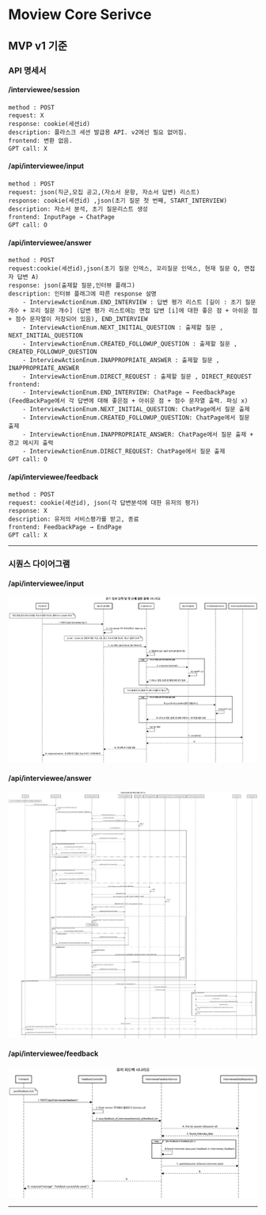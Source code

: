 # Moview Core Serivce

## MVP v1 기준

### API 명세서

#### /interviewee/session

```
method : POST
request: X
response: cookie(세션id)
description: 플라스크 세션 발급용 API. v2에선 필요 없어짐.
frontend: 변환 없음.
GPT call: X
```

#### /api/interviewee/input

```
method : POST
request: json(직군,모집 공고,(자소서 문항, 자소서 답변) 리스트)
response: cookie(세션id) ,json(초기 질문 첫 번째, START_INTERVIEW)
description: 자소서 분석, 초기 질문리스트 생성
frontend: InputPage → ChatPage
GPT call: O
```

#### /api/interviewee/answer

```
method : POST
request:cookie(세션id),json(초기 질문 인덱스, 꼬리질문 인덱스, 현재 질문 Q, 면접자 답변 A)
response: json(출제할 질문,인터뷰 플래그) 
description: 인터뷰 플래그에 따른 response 설명
    - InterviewActionEnum.END_INTERVIEW : 답변 평가 리스트 [길이 : 초기 질문 개수 + 꼬리 질문 개수] (답변 평가 리스트에는 면접 답변 [i]에 대한 좋은 점 + 아쉬운 점 + 점수 문자열이 저장되어 있음), END_INTERVIEW
    - InterviewActionEnum.NEXT_INITIAL_QUESTION : 출제할 질문 , NEXT_INITIAL_QUESTION
    - InterviewActionEnum.CREATED_FOLLOWUP_QUESTION : 출제할 질문 ,  CREATED_FOLLOWUP_QUESTION
    - InterviewActionEnum.INAPPROPRIATE_ANSWER : 출제할 질문 , INAPPROPRIATE_ANSWER
    - InterviewActionEnum.DIRECT_REQUEST : 출제할 질문 , DIRECT_REQUEST
frontend:
    - InterviewActionEnum.END_INTERVIEW: ChatPage → FeedbackPage (FeedBackPage에서 각 답변에 대해 좋은점 + 아쉬운 점 + 점수 문자열 출력. 파싱 x)
    - InterviewActionEnum.NEXT_INITIAL_QUESTION: ChatPage에서 질문 출제
    - InterviewActionEnum.CREATED_FOLLOWUP_QUESTION: ChatPage에서 질문 출제
    - InterviewActionEnum.INAPPROPRIATE_ANSWER: ChatPage에서 질문 출제 + 경고 메시지 출력
    - InterviewActionEnum.DIRECT_REQUEST: ChatPage에서 질문 출제
GPT call: O
```

#### /api/interviewee/feedback

```
method : POST
request: cookie(세션id), json(각 답변분석에 대한 유저의 평가)
response: X
description: 유저의 서비스평가를 받고, 종료
frontend: FeedbackPage → EndPage 
GPT call: X
```

***

### 시퀀스 다이어그램

#### /api/interviewee/input

![interviewee_input](resources/interviewee_input.png)

#### /api/interviewee/answer

![interviewee_answer](resources/interviewee_answer.png)

#### /api/interviewee/feedback

![interviwee_feedback](resources/interviewee_feedback.png)
***